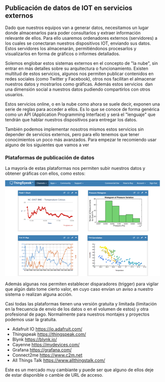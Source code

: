 ## Publicación de datos de IOT en servicios externos

Dado que nuestros equipos van a generar datos, necesitamos un lugar donde almacenarlos para poder consultarlos y extraer información relevante de ellos. Para ello usaremos ordenadores externos (servidores) a los cuales se conectaran nuestros dispositivos IOT, enviando sus datos. Estos servidores los almacenarán, permitiéndonos procesarlos y visualizarlos en forma de gráficos o informes detallados. 

Solemos englobar estos sistemas externos en el concepto de "la nube", sin entrar en más detalles sobre su arquitectura o funcionamiento. Existen multitud de estos servicios, algunos nos permiten publicar contenidos en redes sociales (como Twitter y Facebook), otros nos facilitan el almacenar nuestros datos y mostrarlos como gráficas. Además estos servicios  dan una dimensión social a nuestros datos pudiendo compartirlos con otros usuarios.

Estos servicios online, o en la nube como ahora se suele decir, exponen una serie de reglas para acceder a ellos. Es lo que se conoce de forma genérica como un API (Application Programming Interface) y será el "lenguaje" que tendrán que hablar nuestros dispositivos para entregar los datos.

También podemos implementar nosotros mismos estos servicios sin depender de servicios externos, pero para ello tenemos que tener conocimientos un poco más avanzados. Para empezar te recomiendo usar alguno de los siguientes que vamos a ver

### Plataformas de publicación de datos

La mayoría de estas plataformas nos permiten subir nuestros datos y obtener gráficas con ellos, como estos:

![Gráficos online de thingSpeak](./images/TS_ML_Cropped_Visulaization_11001.png)

Además algunas nos permiten establecer disparadores (trigger) para vigilar que algún dato tome cierto valor, en cuyo caso envían un aviso a nuestro sistema o realizan alguna acción.

Casi todas las plataformas tienen una versión gratuita y limitada (limitación en la frecuencia de envío de los datos o en el volumen de estos) y otra profesional de pago. Normalmente para nuestros montajes y proyectos podemos usar la gratuita.

* Adafruit IO https://io.adafruit.com/
* Thingspeak https://thingspeak.com/
* Blynk  https://blynk.io/
* Cayenne https://mydevices.com/ 
* Grafana https://grafana.com/
* Connect2me https://www.c2m.net
* All Things Talk https://www.allthingstalk.com/

Este es un mercado muy cambiante y puede ser que alguno de ellos deje de estar disponible o cambie de URL de acceso.

